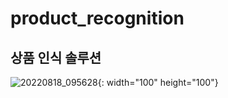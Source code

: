# product_recognition

상품 인식 솔루션
------------------------------
![20220818_095628](https://user-images.githubusercontent.com/70895373/185269096-12686b63-6d02-4b33-816f-64689e9874c9.jpg){: width="100" height="100"}
